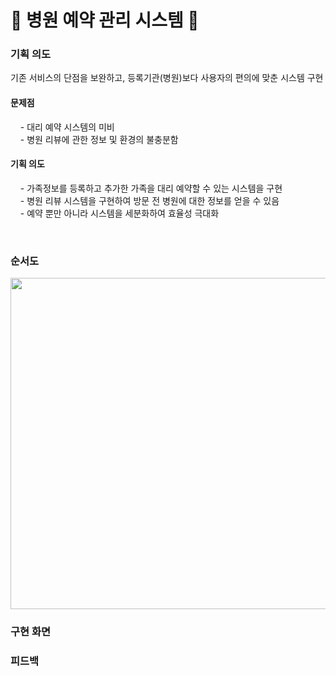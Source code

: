 # 🏥 병원 예약 관리 시스템 📆
### 기획 의도
기존 서비스의 단점을 보완하고, 등록기관(병원)보다 사용자의 편의에 맞춘 시스템 구현

#### 문제점
&nbsp; &nbsp; - 대리 예약 시스템의 미비 <br>
&nbsp; &nbsp; - 병원 리뷰에 관한 정보 및 환경의 불충분함

#### 기획 의도
&nbsp; &nbsp; - 가족정보를 등록하고 추가한 가족을 대리 예약할 수 있는 시스템을 구현 <br>
&nbsp; &nbsp; - 병원 리뷰 시스템을 구현하여 방문 전 병원에 대한 정보를 얻을 수 있음 <br>
&nbsp; &nbsp; - 예약 뿐만 아니라 시스템을 세분화하여 효율성 극대화

<br>

### 순서도
<img src="https://user-images.githubusercontent.com/111429706/185704120-3cfe5153-5578-4569-83c2-713b86798ab1.png" width="830" height="530"/>


<br>

### 구현 화면
### 피드백





